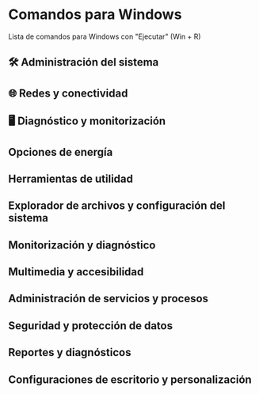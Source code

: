 # Comandos para Windows
Lista de comandos para Windows con "Ejecutar" (Win + R)

## :hammer_and_wrench: Administración del sistema

## :globe_with_meridians: Redes y conectividad

## :desktop_computer: Diagnóstico y monitorización

## Opciones de energía

## Herramientas de utilidad

## Explorador de archivos y configuración del sistema

## Monitorización y diagnóstico

## Multimedia y accesibilidad

## Administración de servicios y procesos

## Seguridad y protección de datos

## Reportes y diagnósticos

## Configuraciones de escritorio y personalización

